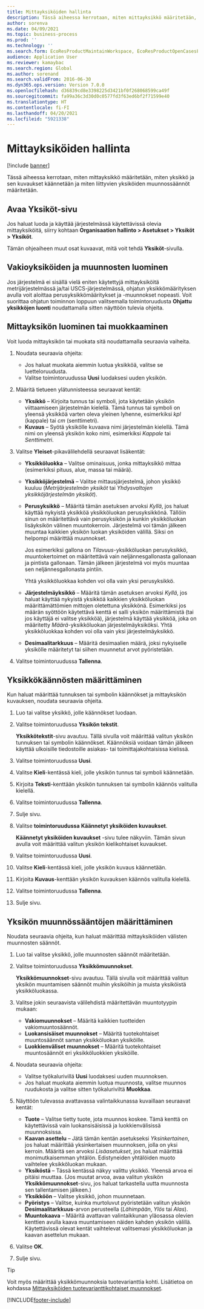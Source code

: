 ```yaml
---
title: Mittayksiköiden hallinta
description: Tässä aiheessa kerrotaan, miten mittayksikkö määritetään, miten yksikkö ja sen kuvaukset käännetään ja miten liittyvien yksiköiden muunnossäännöt määritetään.
author: sorenva
ms.date: 04/09/2021
ms.topic: business-process
ms.prod: ''
ms.technology: ''
ms.search.form: EcoResProductMaintainWorkspace, EcoResProductOpenCasesFormPart, UnitOfMeasure, UnitOfMeasureReportingTranslation, UnitOfMeasureTranslation, UnitOfMeasureConversion, UnitOfMeasureConversionEditOrCreate, UnitOfMeasureLookup, UnitOfMeasureCalculator, UnitOfMeasureWizard, UnitOfMeasureLookupTest
audience: Application User
ms.reviewer: kamaybac
ms.search.region: Global
ms.author: sorenand
ms.search.validFrom: 2016-06-30
ms.dyn365.ops.version: Version 7.0.0
ms.openlocfilehash: d36839cd8e3398225d3421bf0f268068599ca49f
ms.sourcegitcommit: fa99a36c3d30d0c0577fd3f63ed6bf2f71599e40
ms.translationtype: HT
ms.contentlocale: fi-FI
ms.lasthandoff: 04/20/2021
ms.locfileid: "5921338"
---
```

# <a name="manage-units-of-measure"></a>Mittayksiköiden hallinta

[!include [banner](../../includes/banner.md)]

Tässä aiheessa kerrotaan, miten mittayksikkö määritetään, miten yksikkö ja sen kuvaukset käännetään ja miten liittyvien yksiköiden muunnossäännöt määritetään.

## <a name="open-the-units-page"></a>Avaa Yksiköt-sivu

Jos haluat luoda ja käyttää järjestelmässä käytettävissä olevia mittayksiköitä, siirry kohtaan **Organisaation hallinto \> Asetukset \> Yksiköt \> Yksiköt**.

Tämän ohjeaiheen muut osat kuvaavat, mitä voit tehdä **Yksiköt**-sivulla.

## <a name="create-standard-units-and-conversions"></a>Vakioyksiköiden ja muunnosten luominen

Jos järjestelmä ei sisällä vielä eniten käytettyjä mittayksiköitä metrijärjestelmässä ja/tai USCS-järjestelmässä, ohjatun yksikkömäärityksen avulla voit aloittaa perusyksikkömääritykset ja -muunnokset nopeasti. Voit suorittaa ohjatun toiminnon loppuun valitsemalla toimintoruudusta **Ohjattu yksikköjen luonti** noudattamalla sitten näyttöön tulevia ohjeita.

## <a name="create-or-edit-a-unit-of-measure"></a>Mittayksikön luominen tai muokkaaminen

Voit luoda mittayksikön tai muokata sitä noudattamalla seuraavia vaiheita.

1. Noudata seuraavia ohjeita:

    - Jos haluat muokata aiemmin luotua yksikköä, valitse se luetteloruudusta.
    - Valitse toimintoruudussa **Uusi** luodaksesi uuden yksikön.

1. Määritä tietueen ylätunnisteessa seuraavat kentät:

    - **Yksikkö** – Kirjoita tunnus tai symboli, jota käytetään yksikön viittaamiseen järjestelmän kielellä. Tämä tunnus tai symboli on yleensä yksikköä varten oleva yleinen lyhenne, esimerkiksi *kpl* (kappale) tai *cm* (senttimetri).
    - **Kuvaus** – Syötä yksikölle kuvaava nimi järjestelmän kielellä. Tämä nimi on yleensä yksikön koko nimi, esimerkiksi *Kappale* tai *Senttimetri*.

1. Valitse **Yleiset**-pikavälilehdellä seuraavat lisäkentät:<!-- KFM: confirm this:    - **Fixed unit assignment** and **Fixed unit** – These fields have an effect only if you're using the Microsoft Retail Essentials product. If the current unit can be mapped to one of the fixed units that are used by Retail Essentials, set the **Fixed unit assignment** option to *Yes*. Then select the fixed unit in the **Fixed unit** field. -->

    - **Yksikköluokka** – Valitse ominaisuus, jonka mittayksikkö mittaa (esimerkiksi pituus, alue, massa tai määrä).
    - **Yksikköjärjestelmä** – Valitse mittausjärjestelmä, johon yksikkö kuuluu (*Metrijärjestelmän yksiköt* tai *Yhdysvaltojen yksikköjärjestelmän yksiköt*).
    - **Perusyksikkö** – Määritä tämän asetuksen arvoksi *Kyllä*, jos haluat käyttää nykyistä yksikköä yksikköluokan perusyksikkönä. Tällöin sinun on määritettävä vain perusyksikön ja kunkin yksikköluokan lisäyksikön välinen muuntokerroin. Järjestelmä voi tämän jälkeen muuntaa kaikkien yksikön luokan yksiköiden välillä. Siksi on helpompi määrittää muunnokset.

        Jos esimerkiksi gallona on *Tilavuus*-yksikköluokan perusyksikkö, muuntokertoimet on määritettävä vain neljännesgallonasta gallonaan ja pintista gallonaan. Tämän jälkeen järjestelmä voi myös muuntaa sen neljännesgallonasta pintiin.

        Yhtä yksikköluokkaa kohden voi olla vain yksi perusyksikkö.

    - **Järjestelmäyksikkö** – Määritä tämän asetuksen arvoksi *Kyllä*, jos haluat käyttää nykyistä yksikköä kaikkien yksikköluokan määrittämättömien mittojen oletettuna yksikkönä. Esimerkiksi jos määrän syöttöön käytettävä kenttä ei salli yksikön määrittämistä (tai jos käyttäjä ei valitse yksikköä), järjestelmä käyttää yksikköä, joka on määritetty *Määrä*-yksikköluokan järjestelmäyksiköksi. Yhtä yksikköluokkaa kohden voi olla vain yksi järjestelmäyksikkö.
    - **Desimaalitarkkuus** – Määritä desimaalien määrä, joksi nykyiselle yksikölle määritetyt tai siihen muunnetut arvot pyöristetään.

1. Valitse toimintoruudussa **Tallenna**.

## <a name="define-unit-translations"></a>Yksikkökäännösten määrittäminen

Kun haluat määrittää tunnuksen tai symbolin käännökset ja mittayksikön kuvauksen, noudata seuraavia ohjeita.

1. Luo tai valitse yksikkö, jolle käännökset luodaan.
1. Valitse toimintoruudussa **Yksikön tekstit**.

    **Yksikkötekstit**-sivu avautuu. Tällä sivulla voit määrittää valitun yksikön tunnuksen tai symbolin käännökset. Käännöksiä voidaan tämän jälkeen käyttää ulkoisille tiedostoille asiakas- tai toimittajakohtaisissa kielissä.

1. Valitse toimintoruudussa **Uusi**.
1. Valitse **Kieli**-kentässä kieli, jolle yksikön tunnus tai symboli käännetään.
1. Kirjoita **Teksti**-kenttään yksikön tunnuksen tai symbolin käännös valitulla kielellä.
1. Valitse toimintoruudussa **Tallenna**.
1. Sulje sivu.
1. Valitse **toimintoruudussa** **Käännetyt yksiköiden kuvaukset**.

    **Käännetyt yksiköiden kuvaukset** -sivu tulee näkyviin. Tämän sivun avulla voit määrittää valitun yksikön kielikohtaiset kuvaukset.

1. Valitse toimintoruudussa **Uusi**.
1. Valitse **Kieli**-kentässä kieli, jolle yksikön kuvaus käännetään.
1. Kirjoita **Kuvaus**-kenttään yksikön kuvauksen käännös valitulla kielellä.
1. Valitse toimintoruudussa **Tallenna**.
1. Sulje sivu.

## <a name="define-unit-conversion-rules"></a>Yksikön muunnössääntöjen määrittäminen

Noudata seuraavia ohjeita, kun haluat määrittää mittayksiköiden välisten muunnosten säännöt.

1. Luo tai valitse yksikkö, jolle muunnosten säännöt määritetään.
1. Valitse toimintoruudussa **Yksikkömuunnokset**.

    **Yksikkömuunnokset**-sivu avautuu. Tällä sivulla voit määrittää valitun yksikön muuntamisen säännöt muihin yksiköihin ja muista yksiköistä yksikköluokassa.

1. Valitse jokin seuraavista välilehdistä määritettävän muuntotyypin mukaan:

    - **Vakiomuunnokset** – Määritä kaikkien tuotteiden vakiomuuntosäännöt.
    - **Luokansisäiset muunnokset** – Määritä tuotekohtaiset muuntosäännöt saman yksikköluokan yksiköille.
    - **Luokkienväliset muunnokset** – Määritä tuotekohtaiset muuntosäännöt eri yksikköluokkien yksiköille.

1. Noudata seuraavia ohjeita:

    - Valitse työkalurivillä **Uusi** luodaksesi uuden muunnoksen.
    - Jos haluat muokata aiemmin luotua muunnosta, valitse muunnos ruudukosta ja valitse sitten työkaluriviltä **Muokkaa**.

1. Näyttöön tulevassa avattavassa valintaikkunassa kuvaillaan seuraavat kentät:

    - **Tuote** – Valitse tietty tuote, jota muunnos koskee. Tämä kenttä on käytettävissä vain luokansisäisissä ja luokkienvälisissä muunnoksissa.
    - **Kaavan asettelu** – Jätä tämän kentän asetukseksi *Yksinkertainen*, jos haluat määrittää yksinkertaisen muunnoksen, jolla on yksi kerroin. Määritä sen arvoksi *Lisäasetukset*, jos haluat määrittää monimutkaisemman yhtälön. Edistyneiden yhtälöiden muoto vaihtelee yksikköluokan mukaan.
    - **Yksiköstä** – Tässä kentässä näkyy valittu yksikkö. Yleensä arvoa ei pitäisi muuttaa. (Jos muutat arvoa, avaa valitun yksikön **Yksikkömuunnokset**-sivu, jos haluat tarkastella uutta muunnosta sen tallentamisen jälkeen.)
    - **Yksikköön** – Valitse yksikkö, johon muunnetaan.
    - **Pyöristys** – Valitse, kuinka murtoluvut pyöristetään valitun yksikön **Desimaalitarkkuus**-arvon perusteella (*Lähimpään*, *Ylös* tai *Alas*).
    - **Muuntokaava** – Määritä avattavan valintaikkunan yläosassa olevien kenttien avulla kaava muuntamiseen näiden kahden yksikön välillä. Käytettävissä olevat kentät vaihtelevat valitsemasi yksikköluokan ja kaavan asettelun mukaan.

1. Valitse **OK**.
1. Sulje sivu.

> [!TIP]
> Voit myös määrittää yksikkömuunnoksia tuotevarianttia kohti. Lisätietoa on kohdassa [Mittayksiköiden tuotevarianttikohtaiset muunnokset](../uom-conversion-per-product-variant.md).

[!INCLUDE[footer-include](../../../includes/footer-banner.md)]
